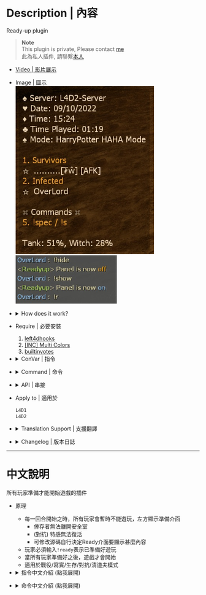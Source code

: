 # Description | 內容
Ready-up plugin

> __Note__ <br/>
This plugin is private, Please contact [me](https://github.com/fbef0102/Game-Private_Plugin#私人插件列表-private-plugins-list)<br/>
此為私人插件, 請聯繫[本人](https://github.com/fbef0102/Game-Private_Plugin#私人插件列表-private-plugins-list)

* [Video | 影片展示](https://youtu.be/AOVQpSg1Kqg)

* Image | 圖示
	<br/>![readyup_1](image/readyup_1.jpg)
	<br/>![readyup_2](image/readyup_2.jpg)

* <details><summary>How does it work?</summary>

	* When new round begins, freeze all survivors, and display readyup hud
		* Survivors can not leave saferoom
		* (Versus) Infected can not spawn
	* Players have to type ```!ready``` to mark as ready
	* Once everyone is ready, the game starts
	* Type ```!hide``` or ```!show``` to close or open readyup hud
	* This Plugin work in coop/realism/survival/versus/scavenge mode
</details>

* Require | 必要安裝
	1. [left4dhooks](https://forums.alliedmods.net/showthread.php?t=321696)
	2. [[INC] Multi Colors](https://github.com/fbef0102/L4D1_2-Plugins/releases/tag/Multi-Colors)
	3. [builtinvotes](https://github.com/fbef0102/Game-Private_Plugin/releases/tag/builtinvotes)

* <details><summary>ConVar | 指令</summary>

	* cfg/sourcemod/readyup.cfg
		```php
		// Enable this plugin. (Values: 0 = Disabled, 1 = Manual ready, 2 = Auto start, 3 = Team ready)
		l4d_ready_enabled "1"

		// Configname to display on the ready-up panel
		l4d_ready_cfg_name "HarryPotter HAHA Mode"

		// ConVar to retrieve the server name for displaying on the ready-up panel
		l4d_ready_server_cvar "sn_main_name"

		// Maximum number of players to show on the ready-up panel.
		l4d_ready_max_players "12"

		// Prevent SI from having spawns during ready-up
		l4d_ready_disable_spawns "0"
		
		// Freeze the survivors during ready-up.  When unfrozen they are unable to leave the saferoom but can move freely inside
		l4d_ready_survivor_freeze "0"

		// Enable sound during countdown & on live
		l4d_ready_enable_sound "1"

		// The sound that plays when player marks ready or unready
		l4d_ready_notify_sound "buttons/button14.wav"

		// The sound that plays when a round goes on countdown
		l4d_ready_countdown_sound "weapons/hegrenade/beep.wav"

		// The sound that plays when a round goes live
		l4d_ready_live_sound "ui/survival_medal.wav"

		// The sound that plays when auto-start goes on countdown
		l4d_ready_autostart_sound "ui/buttonrollover.wav"

		// Enable random moustachio chuckle during countdown
		l4d_ready_chuckle "0"

		// Display secret trophy on player's head when ready (survivor only)
		l4d_ready_secret "1"

		// Number of seconds to count down before the round goes live.
		l4d_ready_delay "3"

		// (Force start) Number of seconds added to the duration of live count down.
		l4d_ready_force_extra "2"

		// (Auto start) Number of seconds to count down before auto-start kicks in.
		l4d_ready_autostart_delay "5"

		// (Auto start) Number of seconds to wait for connecting players before auto-start is forced.
		l4d_ready_autostart_wait "20"

		// (Auto start) Percent of max players (Versus/Scavenge = 8, Coop/Realism/Survival = 4) in game to allow auto-start to proceed.
		l4d_ready_autostart_min "0.25"

		// If 1, Allow game to go live when teams are not full in versus/scavenge.
		l4d_ready_unbalanced_start "0"

		// Minimum of players in each team to allow a unbalanced start in versus/scavenge.
		l4d_ready_unbalanced_min "2"
		```
</details>

* <details><summary>Command | 命令</summary>

	* **Mark yourself as ready for the round to go live**
		```php
		sm_ready
		sm_r
		```
		or
		```php
		Press F1
		```

	* **Toggle your ready status**
		```php
		sm_toggleready
		```

	* **Mark yourself as not ready if you have set yourself as ready**
		```php
		sm_unready
		sm_nr
		```
		or
		```php
		Press F2
		```

	* **Admin Forces the round to start regardless of player ready status.  Players can vote to force start**
		```php
		sm_forcestart
		sm_fs
		```

	* **Hides the ready-up panel so other menus can be seen**
		```php
		sm_hide
		```

	* **Shows a hidden ready-up panel**
		```php
		sm_show
		```

	* **Return to a valid saferoom spawn if you get stuck during an unfrozen ready-up period**
		```php
		sm_return
		```
</details>

* <details><summary>API | 串接</summary>

	* [readyup.inc](scripting/include/readyup.inc)
		```php
		library name: readyup
		```
</details>

* Apply to | 適用於
	```
	L4D1
	L4D2
	```
	
* <details><summary>Translation Support | 支援翻譯</summary>

	```
	English
	繁體中文
	简体中文
	```
</details>

* <details><summary>Changelog | 版本日誌</summary>

	* v1.4h (2024-12-25)
		* Dispaly caster if use caster_system plugin
		* Add auto start, team start
		* Update cvars
		* Update translation

	* v1.3h (2024-2-22)
		* Add API and include file
		* Update cvars

	* v1.2h (2024-1-23)
		* Remove Caster

	* v1.1h (2023-2-27)
		* Translation Support

	* v1.0h
		* Individual plugin

	* 10.2.3
	    * [Original Work by CanadaRox, Target](https://github.com/SirPlease/L4D2-Competitive-Rework/blob/master/addons/sourcemod/scripting/readyup.sp)
</details>

- - - -
# 中文說明
所有玩家準備才能開始遊戲的插件

* 原理
	* 每一回合開始之時，所有玩家會暫時不能遊玩，左方顯示準備介面
		* 倖存者無法離開安全室
		* (對抗) 特感無法復活
		* 可修改源碼自行決定Ready介面要顯示甚麼內容
	* 玩家必須輸入```!ready```表示已準備好遊玩
	* 當所有玩家準備好之後，遊戲才會開始
	* 適用於戰役/寫實/生存/對抗/清道夫模式

* <details><summary>指令中文介紹 (點我展開)</summary>

	* cfg/sourcemod/readyup.cfg
		```php
		// 0=關閉插件, 1=手動準備, 2=人數足夠則自動開始, 3=隊伍準備
		l4d_ready_enabled "1"

		// 在Ready介面上顯示的模式名稱
		l4d_ready_cfg_name "HarryPotter HAHA Mode"

		// 準備介面要顯示的房名，使用哪一種指令? (指令不存在會使用官方預設"hostname")
		l4d_ready_server_cvar "sn_main_name"

		// 在Ready介面上最多能顯示的玩家數量
		l4d_ready_max_players "12"

		// 為1時，準備期間特感無法進入靈魂狀態
		l4d_ready_disable_spawns "0"
		
		// 1=準備期間倖存者無法移動
		// 0=準備期間倖存者可以自由移動但不能出去安全室外
		l4d_ready_survivor_freeze "0"

		// 為1時，準備倒數會有音效
		l4d_ready_enable_sound "1"

		// 標記準備或未準備 - 音效檔案 (路徑相對於 sound 資料夾)
		l4d_ready_notify_sound "buttons/button14.wav"

		// 倒數 - 音效檔案 (路徑相對於 sound 資料夾)
		l4d_ready_countdown_sound "ambient/alarms/klaxon1.wav"

		// 倒數結束 - 音效檔案 (路徑相對於 sound 資料夾)
		l4d_ready_live_sound "ambient/explosions/explode_3.wav"

		// 為1時，隨機播放倒數結束的音效 (小胡子音效)
		l4d_ready_chuckle "0"

		// 玩家準備時頭上顯示秘密的獎盃圖案 (只限倖存者)
		l4d_ready_secret "1"

		// 所有玩家準備好之後倒數X秒開始
		l4d_ready_delay "3"

		// (強制開始) 額外增加的倒數開始秒數
		l4d_ready_force_extra "2"

		// (自動開始) 倒數開始的秒數.
		l4d_ready_autostart_delay "5"

		// (自動開始) 自動開始之前等待連線中的玩家的秒數.
		l4d_ready_autostart_wait "20"

		// (自動開始) 當玩家數量超過滿人(對抗/清道夫: 8人, 戰役/寫實/生存: 4人)的百分比時，自動開始.
		l4d_ready_autostart_min "0.25"

		// 為1時，雙方隊伍沒有滿人也可以開始 (對抗/清道夫)
		l4d_ready_unbalanced_start "0"

		// 為1時，雙方隊伍各自至少有X人之時，回合可以開始 (對抗/清道夫)
		l4d_ready_unbalanced_min "2"
		```
</details>

* <details><summary>命令中文介紹 (點我展開)</summary>

	* **標記你為準備**
		```php
		sm_ready
		sm_r
		```
		or
		```php
		Press F1
		```

	* **標記你為準備或未準備**
		```php
		sm_toggleready
		```
		```

	* **標記你為未準備**
		```php
		sm_unready
		sm_nr
		```
		or
		```php
		Press F2
		```

	* **管理員輸入可以強制開始遊戲 (權限: ADMFLAG_BAN)**
	* **玩家輸入可投票強制開始**
		```php
		sm_forcestart
		sm_fs
		```

	* **隱藏Ready介面 (方便玩家打開其他介面)**
		```php
		sm_hide
		```

	* **顯示Ready介面**
		```php
		sm_show
		```

	* **準備期間傳送回安全室 (以防倖存者卡住)**
		```php
		sm_return
		```
</details>
